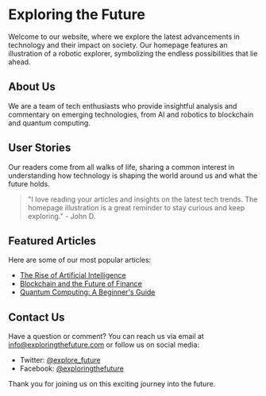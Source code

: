 <!--font:Montserrat-->

# Exploring the Future

Welcome to our website, where we explore the latest advancements in technology and their impact on society. Our homepage features an illustration of a robotic explorer, symbolizing the endless possibilities that lie ahead.

## About Us

We are a team of tech enthusiasts who provide insightful analysis and commentary on emerging technologies, from AI and robotics to blockchain and quantum computing.

## User Stories

Our readers come from all walks of life, sharing a common interest in understanding how technology is shaping the world around us and what the future holds.

> "I love reading your articles and insights on the latest tech trends. The homepage illustration is a great reminder to stay curious and keep exploring." - John D.

## Featured Articles

Here are some of our most popular articles:

- [The Rise of Artificial Intelligence](#ai)
- [Blockchain and the Future of Finance](#blockchain)
- [Quantum Computing: A Beginner's Guide](#quantum)

## Contact Us

Have a question or comment? You can reach us via email at info@exploringthefuture.com or follow us on social media:

- Twitter: [@explore_future](#twitter)
- Facebook: [@exploringthefuture](#facebook)

Thank you for joining us on this exciting journey into the future.

<!--

Write me content for website with wallpaper which alt text is:

"An illustration of a robotic explorer, with metallic textures and intricate details."

The name/title of the page should not be 1:1 copy of the alt text but rather a real content of the website which is using this wallpaper.

- Use markdown format 
- Start with heading
- Heading should be short and concise
- The content should look like a real website 
- The website should not be about the wallpaper, wallpaper is just a related background
- Heading should be contain work "wallpaper" or "background"
- Include real sections like references, contact, user stories, etc. use things relevant to the page purpose.
- Feel free to use structure like headings, bullets, numbering, blockquotes, paragraphs, horizontal lines, etc.
- You can use formatting like bold or _italic_
- You can include UTF-8 emojis
- Links should be only #hash anchors (and you can refer to the document itself)
- Do not include images


---


# Exploring the Future: A Wallpaper for Tech Enthusiasts

Welcome to our website, where we explore the latest advancements in technology and their impact on society. Our wallpaper features an illustration of a robotic explorer, with metallic textures and intricate details, symbolizing the endless possibilities that lie ahead.

## About Us

We are a team of tech enthusiasts who are passionate about exploring the future and its potential. Our goal is to provide insightful analysis and commentary on emerging technologies, from AI and robotics to blockchain and quantum computing.

## User Stories

Our readers come from all walks of life, from students and researchers to entrepreneurs and investors. They share a common interest in understanding how technology is shaping the world around us and what the future holds.

> "I love reading your articles and insights on the latest tech trends. The wallpaper is a great reminder to stay curious and keep exploring." - John D.

## References

We strive to provide accurate and up-to-date information on the topics we cover. Here are some of our most popular articles:

- [The Rise of Artificial Intelligence](#ai)
- [Blockchain and the Future of Finance](#blockchain)
- [Quantum Computing: A Beginner's Guide](#quantum)

## Contact Us

Have a question or comment? We'd love to hear from you! You can reach us via email at info@exploringthefuture.com or follow us on social media:

- Twitter: [@explore_future](#twitter)
- Facebook: [@exploringthefuture](#facebook)

Thank you for visiting our website and joining us on this exciting journey into the future.


---


Heading should not include word "wallpaper". The website should not be about the wallpaper itself, wallpaper is just a related background, rewrite whole content.


---


# Exploring the Future: A Website for Tech Enthusiasts

Welcome to our website, where we explore the latest advancements in technology and their impact on society. Our homepage features an illustration of a robotic explorer, with metallic textures and intricate details, symbolizing the endless possibilities that lie ahead.

## About Us

We are a team of tech enthusiasts who are passionate about exploring the future and its potential. Our goal is to provide insightful analysis and commentary on emerging technologies, from AI and robotics to blockchain and quantum computing.

## User Stories

Our readers come from all walks of life, from students and researchers to entrepreneurs and investors. They share a common interest in understanding how technology is shaping the world around us and what the future holds.

> "I love reading your articles and insights on the latest tech trends. The homepage illustration is a great reminder to stay curious and keep exploring." - John D.

## Featured Articles

We strive to provide accurate and up-to-date information on the topics we cover. Here are some of our most popular articles:

- [The Rise of Artificial Intelligence](#ai)
- [Blockchain and the Future of Finance](#blockchain)
- [Quantum Computing: A Beginner's Guide](#quantum)

## Contact Us

Have a question or comment? We'd love to hear from you! You can reach us via email at info@exploringthefuture.com or follow us on social media:

- Twitter: [@explore_future](#twitter)
- Facebook: [@exploringthefuture](#facebook)

Thank you for visiting our website and joining us on this exciting journey into the future.


---


Heading is too long, rewrite whole content.


---


# Exploring the Future

Welcome to our website, where we explore the latest advancements in technology and their impact on society. Our homepage features an illustration of a robotic explorer, symbolizing the endless possibilities that lie ahead.

## About Us

We are a team of tech enthusiasts who provide insightful analysis and commentary on emerging technologies, from AI and robotics to blockchain and quantum computing.

## User Stories

Our readers come from all walks of life, sharing a common interest in understanding how technology is shaping the world around us and what the future holds.

> "I love reading your articles and insights on the latest tech trends. The homepage illustration is a great reminder to stay curious and keep exploring." - John D.

## Featured Articles

Here are some of our most popular articles:

- [The Rise of Artificial Intelligence](#ai)
- [Blockchain and the Future of Finance](#blockchain)
- [Quantum Computing: A Beginner's Guide](#quantum)

## Contact Us

Have a question or comment? You can reach us via email at info@exploringthefuture.com or follow us on social media:

- Twitter: [@explore_future](#twitter)
- Facebook: [@exploringthefuture](#facebook)

Thank you for joining us on this exciting journey into the future.


---


Write me a Google font which is best fitting for the website.

Pick from the list:
- Playfair Display
- Barlow Condensed
- Lato
- Great Vibes
- Roboto
- Futura
- Raleway
- Montserrat
- Alegreya
- Orbitron
- Exo 2
- Poppins
- Dancing Script
- Lobster
- Open Sans
- Inter
- IBM Plex Sans


Write just the font name nothing else.


---


Montserrat

-->
